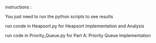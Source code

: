 instructions :

You just need to run the python scripts to see results

run conde in Heapsort.py for Heapsort Implementation and Analysis

run code in Priority_Queue.py for Part A: Priority Queue Implementation


